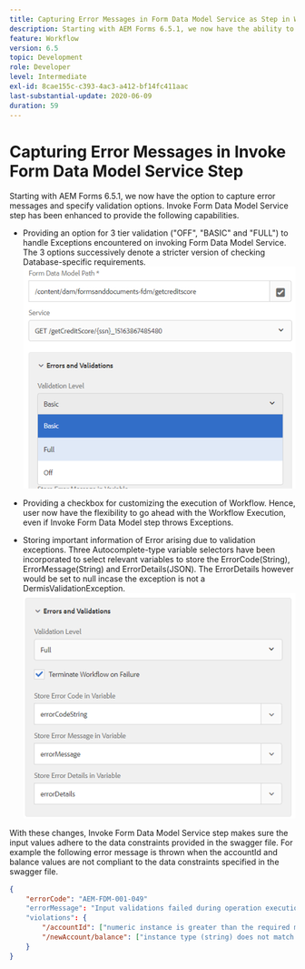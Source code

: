 ```yaml
---
title: Capturing Error Messages in Form Data Model Service as Step in Workflow
description: Starting with AEM Forms 6.5.1, we now have the ability to capture error messages generated on using invoke Form Data Model Service as a step in AEM Workflow. Workflow.
feature: Workflow
version: 6.5
topic: Development
role: Developer
level: Intermediate
exl-id: 8cae155c-c393-4ac3-a412-bf14fc411aac
last-substantial-update: 2020-06-09
duration: 59
---
```

# Capturing Error Messages in Invoke Form Data Model Service Step

Starting with AEM Forms 6.5.1, we now have the option to capture error messages and specify validation options. Invoke Form Data Model Service step has been enhanced to provide the following capabilities.

* Providing an option for 3 tier validation  ("OFF", "BASIC" and "FULL") to handle Exceptions encountered on invoking Form Data Model Service. The 3 options successively denote a stricter version of checking Database-specific requirements.
![validation-levels](assets/validation-level.PNG)
 
* Providing a checkbox for customizing the execution of Workflow. Hence, user now have the flexibility to go ahead with the Workflow Execution, even if Invoke Form Data Model step throws Exceptions.

* Storing important information of Error arising due to validation exceptions. Three Autocomplete-type variable selectors have been incorporated to select relevant variables to store the ErrorCode(String), ErrorMessage(String) and ErrorDetails(JSON). The ErrorDetails however would be set to null incase the exception is not a DermisValidationException. 
![capturing error messages](assets/fdm-error-details.PNG)

With these changes, Invoke Form Data Model Service step makes sure the input values adhere to the data constraints provided in the swagger file. For example the following error message is thrown when the accountId and balance values are not compliant to the data constraints specified in the swagger file.

```json
{
    "errorCode": "AEM-FDM-001-049"
    "errorMessage": "Input validations failed during operation execution"
    "violations": {
        "/accountId": ["numeric instance is greater than the required maximum (maximum: 20, found: 97)"],
        "/newAccount/balance": ["instance type (string) does not match any allowed primitive type (allowed: [\"integer\",\"number\"])"]
    }   
}
```
